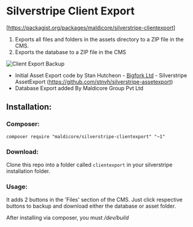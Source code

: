 # Silverstripe Client Export
[https://packagist.org/packages/maldicore/silverstripe-clientexport]

1. Exports all files and folders in the assets directory to a ZIP file in the CMS.
2. Exports the database to a ZIP file in the CMS

![Client Export Backup](https://www.diigo.com/file/image/rosqedezceqasdrrbzbpobosrp/SilverStripe+-+Client+Export.jpg)

- Initial Asset Export code by Stan Hutcheon - [Bigfork Ltd](http://bigfork.co.uk) - Silverstripe AssetExport (https://github.com/stnvh/silverstripe-assetexport)
- Database Export added By Maldicore Group Pvt Ltd

## Installation:

### Composer:

```
composer require "maldicore/silverstripe-clientexport" "~1"
```

### Download:

Clone this repo into a folder called ```clientexport``` in your silverstripe installation folder.

### Usage:

It adds 2 buttons in the 'Files' section of the CMS. Just click respective buttons to backup and download either the database or asset folder.

After installing via composer, you must */dev/build*
